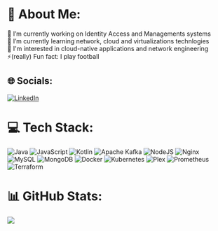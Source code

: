 # 💫 About Me:
🔭 I’m currently working on Identity Access and Managements systems<br>🌱 I’m currently learning network, cloud and virtualizations technlogies<br>👀 I'm interested in cloud-native applications and network engineering <br>⚡(really) Fun fact: I play football


## 🌐 Socials:
[![LinkedIn](https://img.shields.io/badge/LinkedIn-%230077B5.svg?logo=linkedin&logoColor=white)](https://linkedin.com/in/https://www.linkedin.com/in/gianluca-vinci98/) 

# 💻 Tech Stack:
![Java](https://img.shields.io/badge/java-%23ED8B00.svg?style=flat&logo=openjdk&logoColor=white) ![JavaScript](https://img.shields.io/badge/javascript-%23323330.svg?style=flat&logo=javascript&logoColor=%23F7DF1E) ![Kotlin](https://img.shields.io/badge/kotlin-%237F52FF.svg?style=flat&logo=kotlin&logoColor=white) ![Apache Kafka](https://img.shields.io/badge/Apache%20Kafka-000?style=flat&logo=apachekafka) ![NodeJS](https://img.shields.io/badge/node.js-6DA55F?style=flat&logo=node.js&logoColor=white) ![Nginx](https://img.shields.io/badge/nginx-%23009639.svg?style=flat&logo=nginx&logoColor=white) ![MySQL](https://img.shields.io/badge/mysql-4479A1.svg?style=flat&logo=mysql&logoColor=white) ![MongoDB](https://img.shields.io/badge/MongoDB-%234ea94b.svg?style=flat&logo=mongodb&logoColor=white) ![Docker](https://img.shields.io/badge/docker-%230db7ed.svg?style=flat&logo=docker&logoColor=white) ![Kubernetes](https://img.shields.io/badge/kubernetes-%23326ce5.svg?style=flat&logo=kubernetes&logoColor=white) ![Plex](https://img.shields.io/badge/plex-%23E5A00D.svg?style=flat&logo=plex&logoColor=white) ![Prometheus](https://img.shields.io/badge/Prometheus-E6522C?style=flat&logo=Prometheus&logoColor=white) ![Terraform](https://img.shields.io/badge/terraform-%235835CC.svg?style=flat&logo=terraform&logoColor=white)
# 📊 GitHub Stats:
![](https://github-readme-stats.vercel.app/api/top-langs/?username=gianlucavinci98&theme=dark&hide_border=false&include_all_commits=false&count_private=true&layout=compact)
